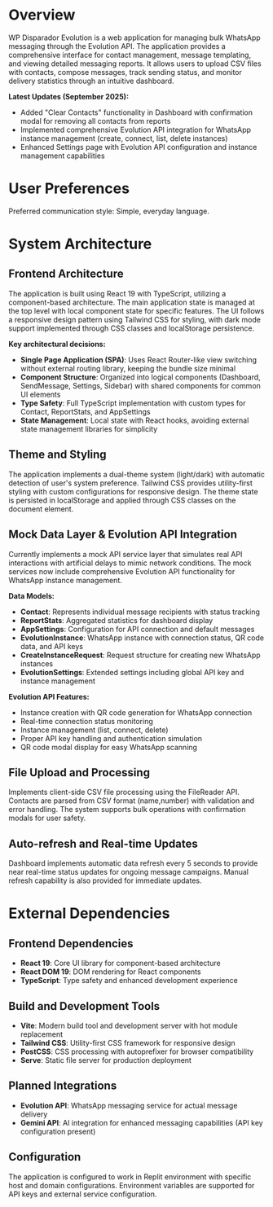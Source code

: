# Overview

WP Disparador Evolution is a web application for managing bulk WhatsApp messaging through the Evolution API. The application provides a comprehensive interface for contact management, message templating, and viewing detailed messaging reports. It allows users to upload CSV files with contacts, compose messages, track sending status, and monitor delivery statistics through an intuitive dashboard.

**Latest Updates (September 2025):**
- Added "Clear Contacts" functionality in Dashboard with confirmation modal for removing all contacts from reports
- Implemented comprehensive Evolution API integration for WhatsApp instance management (create, connect, list, delete instances)
- Enhanced Settings page with Evolution API configuration and instance management capabilities

# User Preferences

Preferred communication style: Simple, everyday language.

# System Architecture

## Frontend Architecture

The application is built using React 19 with TypeScript, utilizing a component-based architecture. The main application state is managed at the top level with local component state for specific features. The UI follows a responsive design pattern using Tailwind CSS for styling, with dark mode support implemented through CSS classes and localStorage persistence.

**Key architectural decisions:**
- **Single Page Application (SPA)**: Uses React Router-like view switching without external routing library, keeping the bundle size minimal
- **Component Structure**: Organized into logical components (Dashboard, SendMessage, Settings, Sidebar) with shared components for common UI elements
- **Type Safety**: Full TypeScript implementation with custom types for Contact, ReportStats, and AppSettings
- **State Management**: Local state with React hooks, avoiding external state management libraries for simplicity

## Theme and Styling

The application implements a dual-theme system (light/dark) with automatic detection of user's system preference. Tailwind CSS provides utility-first styling with custom configurations for responsive design. The theme state is persisted in localStorage and applied through CSS classes on the document element.

## Mock Data Layer & Evolution API Integration

Currently implements a mock API service layer that simulates real API interactions with artificial delays to mimic network conditions. The mock services now include comprehensive Evolution API functionality for WhatsApp instance management.

**Data Models:**
- **Contact**: Represents individual message recipients with status tracking
- **ReportStats**: Aggregated statistics for dashboard display
- **AppSettings**: Configuration for API connection and default messages
- **EvolutionInstance**: WhatsApp instance with connection status, QR code data, and API keys
- **CreateInstanceRequest**: Request structure for creating new WhatsApp instances
- **EvolutionSettings**: Extended settings including global API key and instance management

**Evolution API Features:**
- Instance creation with QR code generation for WhatsApp connection
- Real-time connection status monitoring
- Instance management (list, connect, delete)
- Proper API key handling and authentication simulation
- QR code modal display for easy WhatsApp scanning

## File Upload and Processing

Implements client-side CSV file processing using the FileReader API. Contacts are parsed from CSV format (name,number) with validation and error handling. The system supports bulk operations with confirmation modals for user safety.

## Auto-refresh and Real-time Updates

Dashboard implements automatic data refresh every 5 seconds to provide near real-time status updates for ongoing message campaigns. Manual refresh capability is also provided for immediate updates.

# External Dependencies

## Frontend Dependencies

- **React 19**: Core UI library for component-based architecture
- **React DOM 19**: DOM rendering for React components
- **TypeScript**: Type safety and enhanced development experience

## Build and Development Tools

- **Vite**: Modern build tool and development server with hot module replacement
- **Tailwind CSS**: Utility-first CSS framework for responsive design
- **PostCSS**: CSS processing with autoprefixer for browser compatibility
- **Serve**: Static file server for production deployment

## Planned Integrations

- **Evolution API**: WhatsApp messaging service for actual message delivery
- **Gemini API**: AI integration for enhanced messaging capabilities (API key configuration present)

## Configuration

The application is configured to work in Replit environment with specific host and domain configurations. Environment variables are supported for API keys and external service configuration.